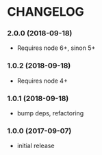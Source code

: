 # CHANGELOG

<a name="2.0.0"></a>
### 2.0.0 (2018-09-18)

 * Requires node 6+, sinon 5+


<a name="1.0.2"></a>
### 1.0.2 (2018-09-18)

 * Requires node 4+


<a name="1.0.1"></a>
### 1.0.1 (2018-09-18)

 * bump deps, refactoring


<a name="1.0.0"></a>
### 1.0.0 (2017-09-07)

 * initial release
